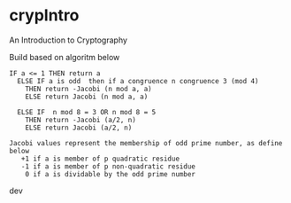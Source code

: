 # crypIntro
An Introduction to Cryptography

Build based on algoritm below
```
IF a <= 1 THEN return a
  ELSE IF a is odd  then if a congruence n congruence 3 (mod 4)
    THEN return -Jacobi (n mod a, a)
    ELSE return Jacobi (n mod a, a)
   
  ELSE IF  n mod 8 = 3 OR n mod 8 = 5
    THEN return -Jacobi (a/2, n)
    ELSE return Jacobi (a/2, n)
    
Jacobi values represent the membership of odd prime number, as define below
   +1 if a is member of p quadratic residue
   -1 if a is member of p non-quadratic residue
    0 if a is dividable by the odd prime number
```   

dev
